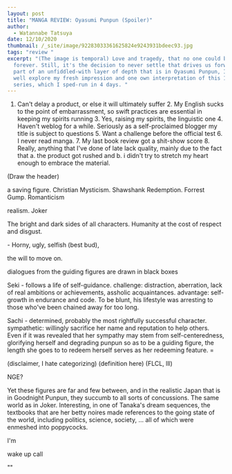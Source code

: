 ```yaml
---
layout: post
title: "MANGA REVIEW: Oyasumi Punpun (Spoiler)"
author:
  - Watannabe Tatsuya
date: 12/10/2020
thumbnail: /_site/image/92283033361625824e9243931bdeec93.jpg
tags: "review "
excerpt: "(The image is temporal) Love and tragedy, that no one could be happy
  forever. Still, it's the decision to never settle that drives us forward. As
  part of an unfiddled-with layer of depth that is in Oyasumi Punpun, I may as
  well explore my fresh impression and one own interpretation of this 150-chaper
  series, which I sped-run in 4 days. "
---
```

1. Can't delay a product, or else it will ultimately suffer  2. My English sucks to the point of embarrassment, so swift practices are essential in keeping my spirits running  3. Yes, raising my spirits, the linguistic one  4. Haven't weblog for a while. Seriously as a self-proclaimed blogger my title is subject to questions  5. Want a challenge before the official test  6. I never read manga.  7. My last book review got a shit-show score  8. Really, anything that I've done of late lack quality, mainly due to the fact that a. the product got rushed and b. i didn't try to stretch my heart enough to embrace the material.

(Draw the header)

a saving figure. Christian Mysticism. Shawshank Redemption. Forrest Gump. Romanticism

realism. Joker

The bright and dark sides of all characters. Humanity at the cost of respect and disgust.

\- Horny, ugly, selfish (best bud), 

the will to move on. 

dialogues from the guiding figures are drawn in black boxes

Seki - follows a life of self-guidance. challenge: distraction, aberration, lack of real ambitions or achievements, assholic acquaintances. advantage: self-growth in endurance and code. To be blunt, his lifestyle was arresting to those who've been chained away for too long. 

Sachi - determined, probably the most rightfully successful character. sympathetic: willingly sacrifice her name and reputation to help others. Even if it was revealed that her sympathy may stem from self-centeredness, glorifying herself and degrading punpun so as to be a guiding figure, the length she goes to to redeem herself serves as her redeeming feature. =



(disclaimer, I hate categorizing) (definition here) (FLCL, lll)

NGE?

Yet these figures are far and few between, and in the realistic Japan that is in Goodnight Punpun, they succumb to all sorts of concussions. The same world as in Joker. Interesting, in one of Tanaka's dream sequences, the textbooks that are her betty noires made references to the going state of the world, including politics, science, society, ... all of which were enmeshed into poppycocks. 

I'm 

wake up call

""